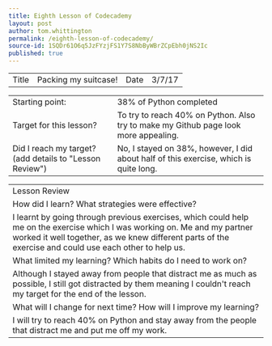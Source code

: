 ```yaml
---
title: Eighth Lesson of Codecademy
layout: post
author: tom.whittington
permalink: /eighth-lesson-of-codecademy/
source-id: 1SQDr61O6q5JzFYzjFS1Y7S8NbByWBrZCpEbh0jNS2Ic
published: true
---
```

<table>
  <tr>
    <td>Title</td>
    <td>Packing my suitcase! </td>
    <td>Date</td>
    <td>3/7/17</td>
  </tr>
</table>


<table>
  <tr>
    <td>Starting point:</td>
    <td>38% of Python completed</td>
  </tr>
  <tr>
    <td>Target for this lesson?</td>
    <td>To try to reach 40% on Python. Also try to make my Github page look more appealing. </td>
  </tr>
  <tr>
    <td>Did I reach my target? 
(add details to "Lesson Review")</td>
    <td>No, I stayed on 38%, however, I did about half of this exercise, which is quite long. </td>
  </tr>
</table>


<table>
  <tr>
    <td>Lesson Review</td>
  </tr>
  <tr>
    <td>How did I learn? What strategies were effective? </td>
  </tr>
  <tr>
    <td>I learnt by going through previous exercises, which could help me on the exercise which I was working on. Me and my partner worked it well together, as we knew different parts of the exercise and could use each other to help us. </td>
  </tr>
  <tr>
    <td>What limited my learning? Which habits do I need to work on? </td>
  </tr>
  <tr>
    <td>Although I stayed away from people that distract me as much as possible, I still got distracted by them meaning I couldn't reach my target for the end of the lesson. </td>
  </tr>
  <tr>
    <td>What will I change for next time? How will I improve my learning?</td>
  </tr>
  <tr>
    <td>I will try to reach 40% on Python and stay away from the people that distract me and put me off my work. </td>
  </tr>
</table>



